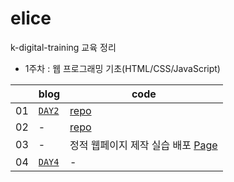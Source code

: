 # elice
k-digital-training 교육 정리
- 1주차 : 웹 프로그래밍 기초(HTML/CSS/JavaScript)

||blog|code|
|---|---|---|
|01|[`DAY2`](https://velog.io/@ss-won/앨리스elice-레이서-1기-01주차DAY2-웹-프로그래밍-기초)|[repo](https://kdt-gitlab.elice.io/j_wish_/web)|
|02|-|[repo](https://kdt-gitlab.elice.io/j_wish_/introduce-page-jwish)|
|03|-|정적 웹페이지 제작 실습 배포 [Page](http://j_wish_.kdt-gitlab.elice.io/introduce-page-jwish/)|
|04|[`DAY4`](https://velog.io/@ss-won/앨리스elice-레이서-1기-01주차DAY4-웹-프로그래밍-기초)|-|
